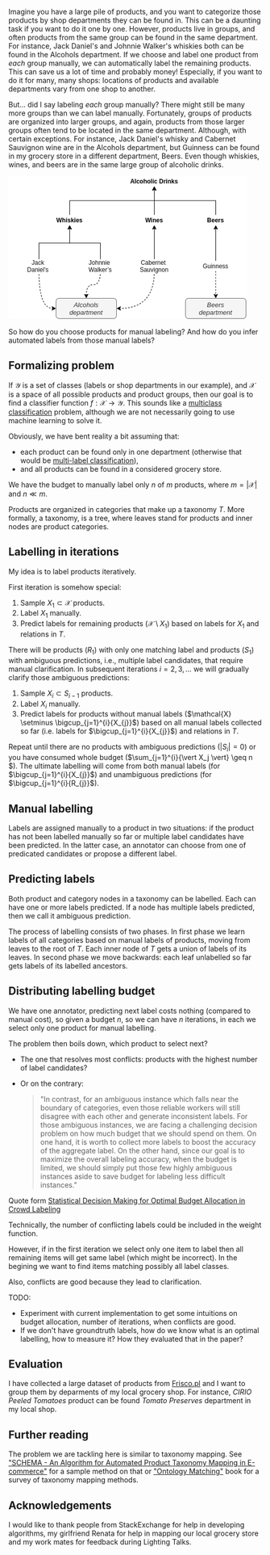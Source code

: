 Imagine you have a large pile of products, and you want to categorize those products by shop departments they can be found in. This can be a daunting task if you want to do it one by one. However, products live in groups, and often products from the same group can be found in the same department. For instance, Jack Daniel's and Johnnie Walker's whiskies both can be found in the Alcohols department. If we choose and label one product from *each* group manually, we can automatically label the remaining products. This can save us a lot of time and probably money! Especially, if you want to do it for many, many shops: locations of products and available departments vary from one shop to another. 

But... did I say labeling *each* group manually? There might still be many more groups than we can label manually. Fortunately,
groups of products are organized into larger groups, and again, products from those larger groups often tend to be located in the same department. Although, with certain exceptions. For instance, Jack Daniel's whisky and Cabernet Sauvignon wine are in the Alcohols department, but Guinness can be found in my grocery store in a different department, Beers. Even though whiskies, wines, and beers are in the same large group of alcoholic drinks.

![image-title](imgs/tree_1.png)

So how do you choose products for manual labeling? And how do you infer automated labels from those manual labels?

Formalizing problem
-------------------

If $\mathcal{Y}$ is a set of classes (labels or shop departments in our example), and $\mathcal{X}$ is a space of all possible products and product groups, then our goal is to find a classifier function $f: \mathcal{X} \to \mathcal{Y}$. This sounds like a [multiclass classification](https://en.wikipedia.org/wiki/Multiclass_classification) problem, although we are not necessarily going to use machine learning to solve it. 

Obviously, we have bent reality a bit assuming that:

* each product can be found only in one department (otherwise that would be [multi-label classification](https://en.wikipedia.org/wiki/Multi-label_classification)), 
* and all products can be found in a considered grocery store.

We have the budget to manually label only $n$ of $m$ products, where $m=\vert\mathcal{X}\vert$ and $n \ll m$. 

Products are organized in categories that make up a taxonomy $T$. More formally, a taxonomy, is a tree, where leaves stand 
for products and inner nodes are product categories.

Labelling in iterations
-----------------------

My idea is to label products iteratively.

First iteration is somehow special:

1. Sample $X_1 \subset \mathcal{X}$ products.
2. Label $X_1$ manually.
3. Predict labels for remaining products ($\mathcal{X} \setminus X_1$) based on labels for $X_1$ and relations in $T$.

There will be products ($R_1$) with only one matching label and products ($S_1$) with ambiguous predictions, i.e., 
multiple label candidates, that require manual clarification. In subsequent iterations $i=2,3,\dots$ we will gradually 
clarify those ambiguous predictions:

1. Sample $X_i \subset S_{i-1}$ products. 
2. Label $X_i$ manually.
3. Predict labels for products without manual labels ($\mathcal{X} \setminus \bigcup_{j=1}^{i}{X_{j}}$) based on all manual labels collected so far (i.e. labels for $\bigcup_{j=1}^{i}{X_{j}}$) and relations in $T$.

Repeat until there are no products with ambiguous predictions ($\vert S_i \vert = 0$) or you have consumed whole
budget ($\sum_{j=1}^{i}{\vert X_j \vert} \geq n $). The ultimate labelling will come from both manual labels
(for $\bigcup_{j=1}^{i}{X_{j}}$) and unambiguous predictions (for $\bigcup_{j=1}^{i}{R_{j}}$).

Manual labelling
----------------

Labels are assigned manually to a product in two situations: if the product has not been labelled manually so far or multiple label candidates have been predicted. In the latter case, an annotator can choose from one of predicated candidates or propose a different label.



Predicting labels
-----------------

Both product and category nodes in a taxonomy can be labelled. Each can have one or more labels predicted. If a node
has multiple labels predicted, then we call it ambiguous prediction.

The process of labelling consists of two phases. In first phase we learn labels of all categories based on manual labels of products, moving from leaves to the root of $T$. Each inner node of $T$ gets a union of labels of its leaves. In second phase we move backwards: each leaf unlabelled so far gets labels of its labelled ancestors.



Distributing labelling budget
-----------------------------

We have one annotator, predicting next label costs nothing (compared to manual cost), so given a budget $n$, so we can have $n$ iterations, in each we select only one product for manual labelling.

The problem then boils down, which product to select next?
- The one that resolves most conflicts: products with the highest number of label candidates?
- Or on the contrary: 
  
  > "In contrast, for an ambiguous instance which falls near the boundary of categories, even
those reliable workers will still disagree with each other and generate inconsistent labels.
For those ambiguous instances, we are facing a challenging decision problem on how much
budget that we should spend on them. On one hand, it is worth to collect more labels to
boost the accuracy of the aggregate label. On the other hand, since our goal is to maximize
the overall labeling accuracy, when the budget is limited, we should simply put those few
highly ambiguous instances aside to save budget for labeling less difficult instances." 

Quote form [Statistical Decision Making for Optimal Budget Allocation in Crowd Labeling](https://www.jmlr.org/papers/volume16/chen15a/chen15a.pdf)

Technically, the number of conflicting labels could be included in the weight function.

However, if in the first iteration we select only one item to label then all remaining items will get same label (which might be incorrect). In the begining we want to find items matching possibly all label classes. 

Also, conflicts are good because they lead to clarification. 

TODO:
- Experiment with current implementation to get some intuitions on budget allocation, number of iterations, when conflicts are good.
- If we don't have groundtruth labels, how do we know what is an optimal labelling, how to measure it? How they evaluated that in the paper?


Evaluation
----------

I have collected a large dataset of products from [Frisco.pl](https://www.frisco.pl/) and I want to group them by deparments of my local grocery shop. For instance, *CIRIO Peeled Tomatoes* product can be found *Tomato Preserves* department in my local shop. 

Further reading
---------------

The problem we are tackling here is similar to taxonomy mapping. See ["SCHEMA - An Algorithm for Automated
Product Taxonomy Mapping in E-commerce"][1] for a sample method on that or ["Ontology Matching"][2] book for a survey of taxonomy mapping methods.

Acknowledgements
----------------

I would like to thank people from StackExchange for help in developing algorithms, my girlfriend Renata for help in mapping our local grocery store and my work mates for feedback during Lighting Talks.

[1]: https://link.springer.com/content/pdf/10.1007/978-3-642-30284-8_27.pdf
[2]: http://www.filosofiacienciaarte.org/attachments/article/1129/Je%CC%81ro%CC%82me%20Euzenat-Ontology%20Matching.pdf
